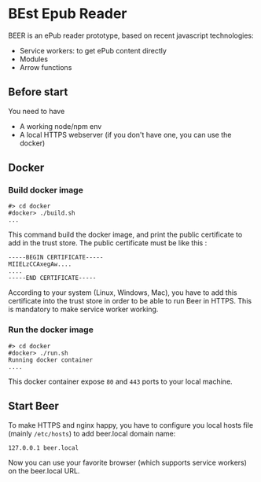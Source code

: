# BEst Epub Reader

BEER is an ePub reader prototype, based on recent javascript technologies:
* Service workers: to get ePub content directly
* Modules
* Arrow functions


## Before start

You need to have
* A working node/npm env
* A local HTTPS webserver (if you don't have one, you can use the docker)

## Docker

### Build docker image

```
#> cd docker
#docker> ./build.sh
...
```

This command build the docker image, and print the public certificate to add in the trust store.
The public certificate must be like this :

```
-----BEGIN CERTIFICATE-----
MIIELzCCAxegAw....
....
-----END CERTIFICATE-----
```

According to your system (Linux, Windows, Mac), you have to add this certificate into the trust store in order to be able to run Beer in HTTPS. This is mandatory to make service worker working.

### Run the docker image

```
#> cd docker
#docker> ./run.sh
Running docker container
....
```

This docker container expose `80` and `443` ports to your local machine.

## Start Beer

To make HTTPS and nginx happy, you have to configure you local hosts file (mainly `/etc/hosts`) to add beer.local domain name:

```
127.0.0.1 beer.local
```

Now you can use your favorite browser (which supports service workers) on the beer.local URL.